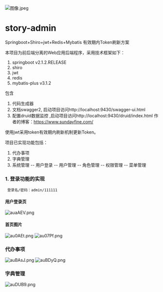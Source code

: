 ![图像.jpeg](https://i.loli.net/2020/07/30/12mvwEgYzZ7ftcd.jpg)
# story-admin
 Springboot+Shiro+jwt+Redis+Mybatis 有效期内Token刷新方案

本项目为前后端分离的Web应用后端程序，采用技术框架如下：
1. springboot v2.1.2.RELEASE
2. shiro
3. jwt
4. redis
5. mybatis-plus v3.1.2

包含
1. 代码生成器
2. 文档swagger2, 启动项目访问http://localhost:9430/swagger-ui.html
3. 配置druid数据监控 ,启动项目访问http://localhost:9430/druid/index.html
作者的博客：https://www.sundayfine.com/

使用jwt采用token有效期内刷新机制更新Token。

项目已实现功能包括：
1. 代办事项
2. 字典管理
3. 系统管理
   -- 用户登录
   -- 用户管理
   -- 角色管理
   -- 权限管理
   -- 菜单管理

### 1. 登录功能的实现
     登录名/密码：admin/111111



#### 用户登录页
![auaAEV.png](https://s1.ax1x.com/2020/07/30/auaAEV.png)
#### 首页图片
![au0AEt.png](https://s1.ax1x.com/2020/07/30/au0AEt.png)
![au07Pf.png](https://s1.ax1x.com/2020/07/30/au07Pf.png)
### 代办事项
![auBAsJ.png](https://s1.ax1x.com/2020/07/30/auBAsJ.png)
![auBDyQ.png](https://s1.ax1x.com/2020/07/30/auBDyQ.png)
### 字典管理
![auDUB9.png](https://s1.ax1x.com/2020/07/30/auDUB9.png)


